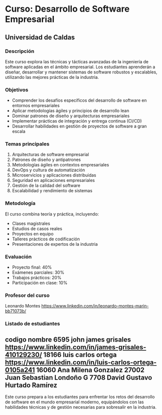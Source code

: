 # Curso: Desarrollo de Software Empresarial

## Universidad de Caldas

### Descripción

Este curso explora las técnicas y tácticas avanzadas de la ingeniería de software aplicadas en el ámbito empresarial. Los estudiantes aprenderán a diseñar, desarrollar y mantener sistemas de software robustos y escalables, utilizando las mejores prácticas de la industria.

### Objetivos

- Comprender los desafíos específicos del desarrollo de software en entornos empresariales
- Aplicar metodologías ágiles y principios de desarrollo lean
- Dominar patrones de diseño y arquitecturas empresariales
- Implementar prácticas de integración y entrega continua (CI/CD)
- Desarrollar habilidades en gestión de proyectos de software a gran escala

### Temas principales

1. Arquitecturas de software empresarial
2. Patrones de diseño y antipatrones
3. Metodologías ágiles en contextos empresariales
4. DevOps y cultura de automatización
5. Microservicios y aplicaciones distribuidas
6. Seguridad en aplicaciones empresariales
7. Gestión de la calidad del software
8. Escalabilidad y rendimiento de sistemas

### Metodología

El curso combina teoría y práctica, incluyendo:

- Clases magistrales
- Estudios de casos reales
- Proyectos en equipo
- Talleres prácticos de codificación
- Presentaciones de expertos de la industria

### Evaluación

- Proyecto final: 40%
- Exámenes parciales: 30%
- Trabajos prácticos: 20%
- Participación en clase: 10%


### Profesor del curso
Leonardo Montes https://www.linkedin.com/in/leonardo-montes-marin-bb71073b/

### Listado de estudiantes

codigo  nombre 
6595    john james grisales https://www.linkedin.com/in/james-grisales-410129230/
18166   luis carlos ortega  https://www.linkedin.com/in/luis-carlos-ortega-0105a241
16060   Ana Milena Gonzalez 
27002   Juan Sebastian Londoño G
7708	David Gustavo Hurtado Ramírez
---

Este curso prepara a los estudiantes para enfrentar los retos del desarrollo de software en el mundo empresarial moderno, equipándolos con las habilidades técnicas y de gestión necesarias para sobresalir en la industria.
